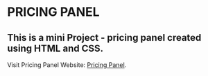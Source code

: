 # PRICING PANEL
## This is a mini Project - pricing panel created using HTML and CSS.

Visit Pricing Panel Website: [Pricing Panel](https://abhikumar45444.github.io/Pricing-Panel/).